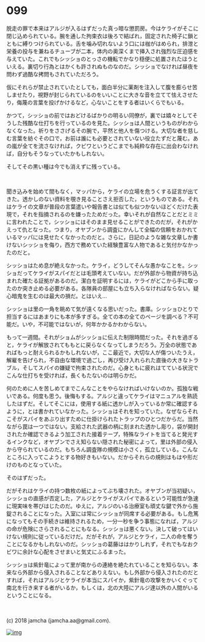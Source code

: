 # 099

脱走の罪で本来はアルジが入るはずだった真っ暗な懲罰房。今はケライがそこに閉じ込められている。腕を通した拘束衣は後ろで結ばれ，固定された椅子に鎖とともに縛りつけられている。舌を噛み切れないよう口には枷がはめられ，排泄と栄養の投与を兼ねるチューブが二本，体内の奥深くまで挿入され強烈な圧迫感を与えていた。これでもシッショのとっさの機転でかなり穏便に処置されたほうといえる。裏切り行為とはかくも許されぬものなのだ。シッショでなければ昼夜を問わず過酷な拷問もされていただろう。  

仮にそれらが禁止されていたとしても，面白半分に薬剤を注入して腹を膨らせ苦しませたり，視野が封じられているのをいいことに大きな音を立てて怯えさせたり，侮蔑の言葉を投げかけるなど，心ないことをする者はいくらでもいる。  

かつて，シッショの前ではおどけるばかりの明るい同僚が，裏では嬉々としてそうした残酷な仕打ちを行っているのを見た。シッショは人間というものがわからなくなった。祈りをささげるその腕で，平然と他人を傷つける。大切な者を慈しむ言葉を紡ぐその口で，お前は誰にも必要とされていない役立たずだと蔑む。あの嵐が全てを流さなければ，クビワというどこまでも純粋な存在に出会わなければ，自分もそうなっていたかもしれない。  

そしてその黒い種は今でも消えずに残っている。  

<br>  

聞き込みを始めて間もなく，マッパから，ケライの立場を危うくする証言が出てきた。透かしのない資料を覗き見ることさえ拒否した，というものである。それはケライの文章が普段の言葉遣いや報告書とは似ても似つかないほどくだけた表現で，それを指摘されるのを嫌ったためだった。幸いそれが自然なことだとミミに言われたことで，シッショにはそのまま見せることができたのだが，それがかえって仇となった。つまり，オヤブンから調査にかんして全幅の信頼をおかれているマッパには見せたくなかったのだと。さらに，日記のような雑な文章しか書けないシッショを侮り，西方で務めていた経験豊富な人物であると気付かなかったのだと。  

シッショはため息が絶えなかった。ケライ，どうしてそんな愚かなことを。シッショだってケライがスパイだとは毛頭考えていない。だが外部から物資が持ち込まれた確たる証拠があるのだ。潔白を証明するには，ケライがどこから手に取ったのか突き止める必要がある。各隊員の部屋にも立ち入らなければならない。疑心暗鬼を生むのは最大の損だ。とはいえ…  

シッショは里の一角を眺めて気が遠くなる思いだった。書庫。シッショひとりで担当するにはあまりにも本が多すぎる。全ての本の全てのページを調べる？不可能だ。いや，不可能ではないが，何年かかるかわからない。  

もって一週間。それがショムがシッショに伝えた制限時間だった。それを過ぎると，ケライが解放されてももとに戻らなくなってしまうだろう。万全の状態であればもっと耐えられるかもしれないが，ここ最近で，大切な人が傷ついたうえ，解雇を告げられ，不自由な環境で過ごし，再び受け入れられた直後の大きなトラブル，そしてスパイの嫌疑で拘束されたのだ。心身ともに疲れはてている状況でこんな仕打ちを受ければ，長くもたないのは明らかだ。  

何のために人を苦しめてまでこんなことをやらなければいけないのか。孤独な戦いである。何度も思う。後悔もする。アルジと違ってケライはマニュアルを熟読したはずだ。そしてそこには，使用する紙に透かしが入っているか常に確認するように，とは書かれていなかった。シッショはそれを知っていた。なぜならそれこそがスパイをあぶり出すために仕掛けられたトラップのひとつだからだ。当然ながら罠は一つではない。支給された武器の柄に刻まれた透かし彫り，袋が開封されたか確認できるよう加工された接着テープ，特殊なライトを当てると発光するインクなど，オヤブンでさえ知らない隠された秘密によって，里は外部の侵入から守られているのだ。もちろん調査隊の規模は小さく，孤立している。こんなところに入ってこようとする物好きもいない。だからそれらの規則はもはや形だけのものとなっていた。  

そのはずだった。  

だがそれはケライの持つ数枚の紙によってぶち壊された。オヤブンが当初疑い，シッショの直感が否定した，アルジとケライがスパイであるという可能性が急速に現実味を帯びはじたのだ。ゆえに，アルジのいる治療室も頑丈な鍵で外から施錠されることになった。入室には常にシッショが同席する必要がある。もし危篤になってもその手続きは維持されるため，一分一秒を争う事態になれば，アルジの命が危険にさらされることにもなる。シッショは悪くない。決して破ってはいけない規則に従っているだけだ。だがそれが，アルジとケライ，二人の命を奪うことになるかもしれないのだ。シッショの葛藤ははかりしれず，それでもなおクビワに余計な心配をさせまいと気丈にふるまった。  

シッショは紫針竜によって里が南からの連絡を絶たれていることを知らない。本来なら外部から侵入されることなどありえない。もし外部から侵入されたのだとすれば，それはアルジとケライが本当にスパイか，紫針竜の攻撃をかいくぐって南北を行き来する者がいるか，もしくは，北の大陸にアルジ達以外の人間がいるということになる。  

<br>  
<br>  
(c) 2018 jamcha (jamcha.aa@gmail.com).  

[![img](http://i.creativecommons.org/l/by-nc-sa/4.0/88x31.png)](http://creativecommons.org/licenses/by-nc-sa/4.0/deed)